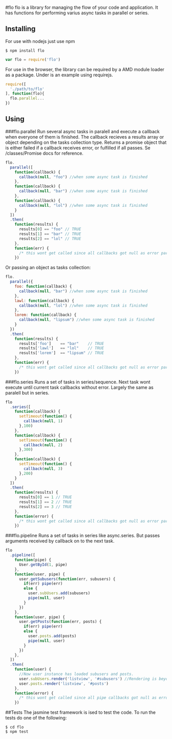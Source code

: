 #flo
flo is a library for managing the flow of your code and application. It has functions for performing varius async tasks in parallel or series.

## Installing
For use with nodejs just use npm

```
$ npm install flo
```

```javascript
var flo = require('flo')
```

For use in the browser, the library can be required by a AMD module loader as a package. Under is an example using requirejs.  

```javascript
require([
  './path/to/flo'  
], function(flo){
  flo.parallel...
})
```

## Using

###flo.parallel
Run several async tasks in paralell and execute a callback when everyone of them is finished. The callback recieves a results array or object depending on the tasks collection type.
Returns a promise object that is either failed if a callback receives error, or fulfilled if all passes. Se /classes/Promise docs for reference.

```javascript
flo.
  parallel([
    function(callback) {
      callback(null, "foo") //when some async task is finished
    },
    function(callback) {
      callback(null, "bar") //when some async task is finished
    },
    function(callback) {
      callback(null, "lol") //when some async task is finished
    }
  ])
  .then(
    function(results) {
      results[0] == "foo" // TRUE
      results[1] == "bar" // TRUE
      results[2] == "lol" // TRUE
    }, 
    function(err) { 
      /* this wont get called since all callbacks got null as error param */
    })
```
Or passing an object as tasks collection:

```javascript
flo.
  parallel({
    foo: function(callback) {
      callback(null, "bar") //when some async task is finished
    },
    lawl: function(callback) {
      callback(null, "lol") //when some async task is finished
    },
    lorem: function(callback) {
      callback(null, "lipsum") //when some async task is finished
    }
  })
  .then(
    function(results) {
      results['foo']    == "bar"    // TRUE
      results['lawl']   == "lol"    // TRUE
      results['lorem']  == "lipsum" // TRUE
    }, 
    function(err) { 
      /* this wont get called since all callbacks got null as error param */
    })
```
###flo.series
Runs a set of tasks in series/sequence. Next task wont execute until current task callbacks without error. Largely the same as paralell but in series.

```javascript
flo
  .series([
    function(callback) {
      setTimeout(function() {
        callback(null, 1)
      },100)
    },
    function(callback) {
      setTimeout(function() {
        callback(null, 2)
      },300)
    },
    function(callback) {
      setTimeout(function() {
        callback(null, 3)
      },200)
    }
  ])
  .then(
    function(results) {
      results[0] == 1 // TRUE
      results[1] == 2 // TRUE
      results[2] == 3 // TRUE
    }, 
    function(error) {
      /* this wont get called since all callbacks got null as error param */
    })
```

###flo.pipeline
Runs a set of tasks in series like async.series. But passes arguments received by callback on to the next task.

```javascript
flo
  .pipeline([
    function(pipe) {
      User.getById(1, pipe)
    },
    function(user, pipe) {
      user.getSubusers(function(err, subusers) {
        if(err) pipe(err)
        else {
          user.subUsers.add(subusers)
          pipe(null, user)
        }
      })
    },
    function(user, pipe) {
      user.getPosts(function(err, posts) {
        if(err) pipe(err)
        else {
          user.posts.add(posts)
          pipe(null, user)
        }
      })
    },
  ])
  .then(
    function(user) {
      //Now user instance has loaded subusers and posts.
      user.subUsers.render('listview', '#subusers') //Rendering is beyond scope of this lib
      user.posts.render('listview', '#posts')
    }, 
    function(error) {
      /* this wont get called since all pipe callbacks got null as error param */
    })
```

##Tests
The jasmine test framework is ised to test the code. To run the tests do one of the following:

```
$ cd flo
$ npm test
```